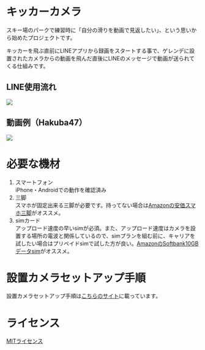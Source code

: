 # キッカーカメラ

スキー場のパークで練習時に「自分の滑りを動画で見返したい」、という思いから始めたプロジェクトです。


キッカーを飛ぶ直前にLINEアプリから録画をスタートする事で、ゲレンデに設置されたカメラからの動画を飛んだ直後にLINEのメッセージで動画が送られてくる仕組みです。


## LINE使用流れ
![](docs/screenshots.png)

## 動画例（Hakuba47）
![](docs/kicker_camera.gif)


# 必要な機材
1. スマートフォン\
    iPhone・Androidでの動作を確認済み
2. 三脚\
    スマホが固定出来る三脚が必要です。持ってない場合は[Amazonの安価スマホ三脚](https://www.amazon.co.jp/gp/product/B07PVNBL74/)がオススメ。
3. simカード\
    アップロード速度の早いsimが必須。また、アップロード速度はカメラを設置する場所の電波と関係しているので、simプランを組む前に、キャリアを試したい場合はプリペイドsimで試した方が良い。[AmazonのSoftbank10GBデータsim](https://www.amazon.co.jp/gp/product/B07SG23VMN/)がオススメ。


# 設置カメラセットアップ手順

設置カメラセットアップ手順は[こちらのサイト](https://kicker-camera-docs.readthedocs.io/en/latest/#)に載っています。


# ライセンス

[MITライセンス](https://github.com/ijnek/kicker-camera/blob/main/LICENSE.txt)